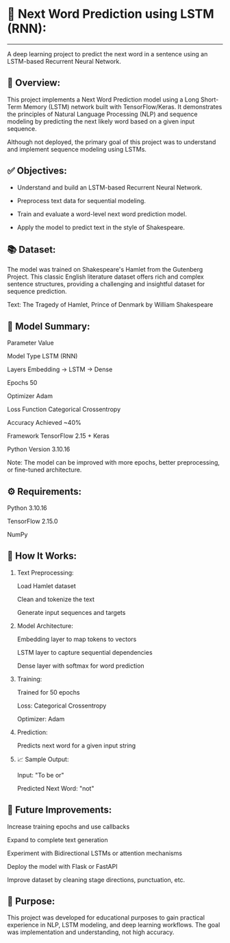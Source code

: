 # 🧠 Next Word Prediction using LSTM (RNN):
---

A deep learning project to predict the next word in a sentence using an LSTM-based Recurrent Neural Network.

## 📌 Overview:

This project implements a Next Word Prediction model using a Long Short-Term Memory (LSTM) network built with TensorFlow/Keras. It demonstrates the principles of Natural Language Processing (NLP) and sequence modeling by predicting the next likely word based on a given input sequence.

Although not deployed, the primary goal of this project was to understand and implement sequence modeling using LSTMs.

## ✅ Objectives:

- Understand and build an LSTM-based Recurrent Neural Network.

- Preprocess text data for sequential modeling.

- Train and evaluate a word-level next word prediction model.

- Apply the model to predict text in the style of Shakespeare.

## 📚 Dataset:

The model was trained on Shakespeare's Hamlet from the Gutenberg Project. This classic English literature dataset offers rich and complex sentence structures, providing a challenging and insightful dataset for sequence prediction.

Text: The Tragedy of Hamlet, Prince of Denmark by William Shakespeare

## 🧪 Model Summary:

Parameter	Value

Model Type	LSTM (RNN)

Layers	Embedding → LSTM → Dense

Epochs	50

Optimizer	Adam

Loss Function	Categorical Crossentropy

Accuracy Achieved	~40%

Framework	TensorFlow 2.15 + Keras

Python Version	3.10.16

Note: The model can be improved with more epochs, better preprocessing, or fine-tuned architecture.

## ⚙️ Requirements:

Python 3.10.16

TensorFlow 2.15.0

NumPy

## 🧠 How It Works:

1. Text Preprocessing:

    Load Hamlet dataset

    Clean and tokenize the text

    Generate input sequences and targets

2. Model Architecture:

    Embedding layer to map tokens to vectors

    LSTM layer to capture sequential dependencies

    Dense layer with softmax for word prediction

3. Training:

    Trained for 50 epochs

    Loss: Categorical Crossentropy

    Optimizer: Adam

4. Prediction:

    Predicts next word for a given input string

5. 📈 Sample Output:

    Input: "To be or"

    Predicted Next Word: "not"

## 🧩 Future Improvements:

Increase training epochs and use callbacks

Expand to complete text generation

Experiment with Bidirectional LSTMs or attention mechanisms

Deploy the model with Flask or FastAPI

Improve dataset by cleaning stage directions, punctuation, etc.

## 🚀 Purpose:

This project was developed for educational purposes to gain practical experience in NLP, LSTM modeling, and deep learning workflows. The goal was implementation and understanding, not high accuracy.